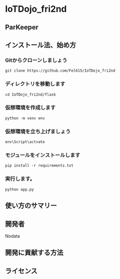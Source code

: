 # IoTDojo_fri2nd
## ParKeeper


## インストール法、始め方

### Gitからクローンしましょう
```
git clone https://github.com/Fel615/IoTDojo_fri2nd
```
### ディレクトリを移動します
```
cd IoTDojo_fri2nd/flask
```
### 仮想環境を作成します
```
python -m venv env
```
### 仮想環境を立ち上げましょう
```
env\Script\actvate
```
### モジュールをインストールします
```
pip install -r requirements.txt
```
### 実行します。
```
python app.py
```
## 使い方のサマリー

## 開発者
Nodata
## 開発に貢献する方法

## ライセンス
